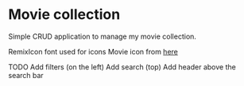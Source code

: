 # Movie collection
Simple CRUD application to manage my movie collection.

RemixIcon font used for icons
Movie icon from [here](https://www.iconfinder.com/icons/285634/movie_film_icon)

TODO
Add filters (on the left)
Add search (top)
Add header above the search bar